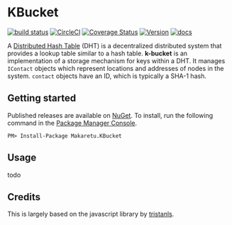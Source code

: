 # KBucket
[![build status](https://ci.appveyor.com/api/projects/status/github/richardschneider/k-bucket?branch=master&svg=true)](https://ci.appveyor.com/project/richardschneider/k-bucket) 
[![CircleCI](https://circleci.com/gh/richardschneider/k-bucket.svg?style=svg)](https://circleci.com/gh/richardschneider/k-bucket)
[![Coverage Status](https://coveralls.io/repos/richardschneider/k-bucket/badge.svg?branch=master&service=github)](https://coveralls.io/github/richardschneider/k-bucket?branch=master)
[![Version](https://img.shields.io/nuget/v/Makaretu.svg)](https://www.nuget.org/packages/Makaretu.KBucket)
[![docs](https://cdn.rawgit.com/richardschneider/k-bucket/master/doc/images/docs-latest-green.svg)](https://richardschneider.github.io/k-bucket/articles/intro.html)

A [Distributed Hash Table](http://en.wikipedia.org/wiki/Distributed_hash_table) (DHT) is a 
decentralized distributed system that provides a lookup table similar to a hash table. 
**k-bucket** is an implementation of a storage mechanism for keys within a DHT. It 
manages `IContact` objects which represent locations and addresses of nodes in the system. 
`contact` objects have an ID, which is typically a SHA-1 hash.

## Getting started

Published releases are available on [NuGet](https://www.nuget.org/packages/Makaretu.KBucket).  To install, 
run the following command in the [Package Manager Console](https://docs.nuget.org/docs/start-here/using-the-package-manager-console).

    PM> Install-Package Makaretu.KBucket

## Usage

todo

## Credits

This is largely based on the javascript library by [tristanls](https://github.com/tristanls/k-bucket).
